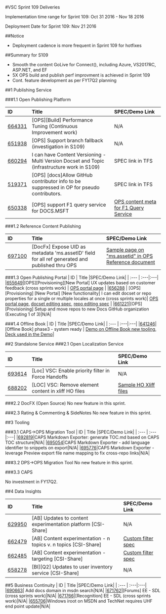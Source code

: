 #VSC Sprint 109 Deliveries

Implementation time range for Sprint 109: Oct 31 2016 - Nov 18 2016

Deployment Date for Sprint 109: Nov 21 2016

##Notice
- Deployment cadence is more frequent in Sprint 109 for hotfixes

##Summary for S109
- Smooth the content GoLive for Connect(), including Azure, VS2017RC, ASP.NET, and EF
- 5X OPS build and publish perf improvment is achieved in Sprint 109
- Cont. feature development as per FY17Q2 planning


##1 Publishing Service

###1.1 Open Publishing Platform

| ID                  | Title | SPEC/Demo Link|
| :--- | :---|:---|
|[664331](https://mseng.visualstudio.com/DefaultCollection/VSChina/_workitems/edit/664331)|[OPS][Build] Performance Tuning (Continuous Improvement work)|N/A|
|[651938](https://mseng.visualstudio.com/DefaultCollection/VSChina/_workitems/edit/651938)| [OPS] Support branch fallback (investigation in S109) |N/A|
|[660294](https://mseng.visualstudio.com/DefaultCollection/VSChina/_workitems/edit/660294)|I can have Content Versioning - Multi Version Docset and Topic (infrastructure work in S109)|SPEC link in TFS|
|[519371](https://mseng.visualstudio.com/VSChina/_workitems/edit/519371)|[OPS] [docs]Allow GitHub contributor info to be suppressed in OP for pseudo contributors.|SPEC link in TFS |
|[650338](https://mseng.visualstudio.com/VSChina/_workitems/edit/650338)|[OPS] support F1 query service for DOCS.MSFT|[OPS content meta for F1 Query Service](https://opsdocs.azurewebsites.net/en-us/opsdocs/partnerdocs/f1-query?branch=master) |


###1.2 Reference Content Publishing

| ID                  | Title |SPEC/Demo Link|
| :--- | :---|:---|
|[697100](https://mseng.visualstudio.com/VSChina/_workitems/edit/697100)|[DocFx] Expose UID as metadata 'ms.assetID' field for all ref generated and published thru OPS|[Sample page on "ms.assetid" in OPS Reference document](https://microsoft.sharepoint.com/teams/Visual_Studio_China/_layouts/15/WopiFrame.aspx?sourcedoc={824ce5b2-baea-4bca-a196-de481d3c223b}&action=edit&wd=target%28Features%2Eone%7CA1366F0F%2D4F98%2D40ED%2D98C0%2D4EA3A6176A95%2FMeta%20for%20Reference%20Doc%7CA0DBB5AD%2D06AE%2D4E07%2D8E10%2DB18E73ABFA5D%2F%29) |

###1.3 Open Publishing Portal
| ID                  | Title |SPEC/Demo Link|
| :--- | :---|:---|
|[655649](https://mseng.visualstudio.com/DefaultCollection/VSChina/_workitems/edit/655649)|[OPS][Provisioning][New Portal] UX updates based on customer feedback (cross sprints work) | [OPS portal page](../OPSPortal.md) |
|[656288](https://mseng.visualstudio.com/DefaultCollection/VSChina/_workitems/edit/656288) | [OPS] [Provisioning] [New Portal] [New functionality] I can edit docset or repo properties for a single or multiple locales at once (cross sprints work)| [OPS portal page](../OPSPortal.md), [docset editing spec](../specdocs/OPS_Portal_Docset-Property-Editing.md), [repo editing spec](../specdocs/OPS_Portal_Repo-Property-Editing.md) |
|[661221](https://mseng.visualstudio.com/DefaultCollection/VSChina/_workitems/edit/661221)|[OPS] [Provisioning] Setup and move repos to new Docs GitHub organization (Executing 1 of 3)|N/A|

###1.4 Offline Book
| ID                  | Title |SPEC/Demo Link|
| :--- | :---|:---|
|[641246](https://mseng.visualstudio.com/DefaultCollection/VSChina/_workitems/edit/641246)|[Offline Book] phase3 - system ready | [Demo on Offline Book new tooling](https://microsoft.sharepoint.com/teams/Visual_Studio_China/_layouts/15/guestaccess.aspx?guestaccesstoken=LS5etk09GC5JWQxwc0B8oXKJZD3H7FsiMS%2booTgbDc0%3d&docid=2_092fc74326d3b40a3962c7125baa1095b&rev=1), [Deck used in the Demo](https://microsoft.sharepoint.com/teams/Visual_Studio_China/_layouts/15/guestaccess.aspx?guestaccesstoken=cBbSPcsoTdxx8QlGchNhPXzxdYNggPz2jtfdd0RosoM%3d&docid=2_08cf7655654a94505ba1e99586d935f23&rev=1)|



##2 Standalone Service
###2.1 Open Localization Service

| ID                  | Title |SPEC/Demo Link|
| :--- | :---|:---|
|[693614](https://mseng.visualstudio.com/VSChina/_workitems/edit/693614)|[Loc] VSC: Enable priority filter in Force Handoffs|N/A|
|[688202](https://mseng.visualstudio.com/VSChina/_workitems/edit/688202)|[LOC] VSC: Remove <Target> element content in xliff HO files|[Sample HO Xliff files](https://github.com/Microsoft/azure-docs-pr.handoff/commit/8510fec1b9fe917f085d868ff5187287cce27d28)|

###2.2 DocFX (Open Source)
No new feature in this sprint.

###2.3 Rating & Commenting & SideNotes
No new feature in this sprint.

##3 Tooling

###3.1 CAPS->OPS Migration Tool
| ID                  | Title |SPEC/Demo Link|
| :--- | :---|:---|
|[692819](https://mseng.visualstudio.com/VSChina/_workitems/edit/692819)|CAPS Markdown Exporter: generate TOC.md based on CAPS TOC structure|N/A|
|[695054](https://mseng.visualstudio.com/VSChina/_workitems/edit/695054)|CAPS Markdown Exporter - add language identifier to snippets on export|N/A|
|[695776](https://mseng.visualstudio.com/VSChina/_workitems/edit/695776)|CAPS Markdown Exporter - leverage Preview export file name mapping to fix cross-repo links|N/A|

###3.2 DPS->OPS Migration Tool
No new feature in this sprint.

###3.3 CAPS

No investment in FY17Q2.

##4 Data Insights

| ID                  | Title |SPEC/Demo Link|
| :--- | :---|:---|
|[629950](https://mseng.visualstudio.com/VSChina/_workitems/edit/629950)|[AB] Updates to content experimentation platform [CSI-Share]|N/A |
|[662479](https://mseng.visualstudio.com/VSChina/_workitems/edit/662479)|[AB] Content experimentation - n topics v. n topics [CSI-Share]|[Custom filter spec](https://microsoft.sharepoint.com/teams/Visual_Studio_China/_layouts/OneNote.aspx?id=%2Fteams%2FVisual_Studio_China%2FShared%20Documents%2FData%20Insights&wd=target%28AB%20Testing.one%7C27370428-2925-4287-BC26-5D15993C66D0%2FUse%20custom%20filter%20to%20choose%20target%20topics%20or%20users%7CA4DADBF4-0B26-46D8-A71E-12B21CDDA25E%2F%29) |
|[662485](https://mseng.visualstudio.com/VSChina/_workitems/edit/662485)|[AB] Content experimentation - targeting [CSI-Share]|[Custom filter spec](https://microsoft.sharepoint.com/teams/Visual_Studio_China/_layouts/OneNote.aspx?id=%2Fteams%2FVisual_Studio_China%2FShared%20Documents%2FData%20Insights&wd=target%28AB%20Testing.one%7C27370428-2925-4287-BC26-5D15993C66D0%2FUse%20custom%20filter%20to%20choose%20target%20topics%20or%20users%7CA4DADBF4-0B26-46D8-A71E-12B21CDDA25E%2F%29) |
|[658278](https://mseng.visualstudio.com/VSChina/_workitems/edit/658278)|[BI][Q2] Updates to user inventory service [CSI-Share]|N/A|


##5 Business Continuity
| ID                  | Title |SPEC/Demo Link|
| :--- | :---|:---|
|[690663](https://mseng.visualstudio.com/VSChina/_workitems/edit/690663)| Add docs domain in msdn search|N/A|
|[671762](https://mseng.visualstudio.com/VSChina/_workitems/edit/671762)|[Forums] EE - SDL (cross sprints work)|N/A|
|[671766](https://mseng.visualstudio.com/VSChina/_workitems/edit/671766)|[Recognition] EE - SDL (cross sprints work)|N/A|
|[655706](https://mseng.visualstudio.com/VSChina/_workitems/edit/655706)|Windows iroot on MSDN and TechNet requires UHF end point update|N/A|
